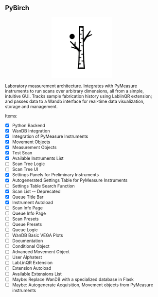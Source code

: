 ## PyBirch
<p align="center">
  <img src="birch.png" alt="PyBirch" width="200"/>
</p>
  
Laboratory measurement architecture. Integrates with PyMeasure instruments to run scans over arbitrary dimensions, all from a simple, intuitive GUI. Tracks sample fabrication history using LablinQR extension; and passes data to a Wandb interface for real-time data visualization, storage and management.

Items:
- [x] Python Backend
- [x] WanDB Integration
- [x] Integration of PyMeasure Instruments
- [x] Movement Objects
- [x] Measurement Objects
- [x] Test Scan
- [x] Available Instruments List
- [ ] Scan Tree Logic
- [ ] Scan Tree UI
- [x] Settings Panels for Preliminary Instruments
- [x] Autogenerated Settings Table for PyMeasure Instruments
- [ ] Settings Table Search Function
- [x] Scan List -- Deprecated
- [x] Queue Title Bar
- [x] Instrument Autoload
- [ ] Scan Info Page
- [ ] Queue Info Page
- [ ] Scan Presets
- [ ] Queue Presets
- [ ] Queue Logic
- [ ] WanDB Basic VEGA Plots
- [ ] Documentation
- [ ] Conditional Object
- [ ] Advanced Movement Object
- [ ] User Alphatest
- [ ] LabLinQR Extension
- [ ] Extension Autoload
- [ ] Available Extensions List
- [ ] Maybe: Replace WanDB with a specialized database in Flask
- [ ] Maybe: Autogenerate Acquisition, Movement objects from PyMeasure instruments
